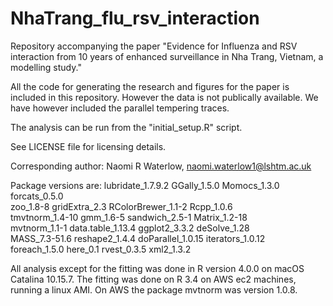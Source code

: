 # NhaTrang_flu_rsv_interaction
Repository accompanying the paper "Evidence for Influenza and RSV interaction from 10 years of enhanced surveillance in Nha Trang, Vietnam, a modelling study."

All the code for generating the research and figures for the paper is included in this repository. However the data is not publically available. We have however included the parallel tempering traces.

The analysis can be run from the "initial_setup.R" script. 

See LICENSE file for licensing details.

Corresponding author: Naomi R Waterlow, naomi.waterlow1@lshtm.ac.uk

Package versions are:
lubridate_1.7.9.2  GGally_1.5.0       Momocs_1.3.0       forcats_0.5.0     
zoo_1.8-8          gridExtra_2.3      RColorBrewer_1.1-2 Rcpp_1.0.6        
tmvtnorm_1.4-10    gmm_1.6-5          sandwich_2.5-1     Matrix_1.2-18     
mvtnorm_1.1-1      data.table_1.13.4  ggplot2_3.3.2      deSolve_1.28      
MASS_7.3-51.6      reshape2_1.4.4     doParallel_1.0.15  iterators_1.0.12  
foreach_1.5.0      here_0.1           rvest_0.3.5        xml2_1.3.2  

All analysis except for the fitting was done in R version 4.0.0 on macOS Catalina 10.15.7. The fitting was done on R 3.4 on AWS ec2 machines, running a linux AMI. On AWS the package mvtnorm was version 1.0.8.
